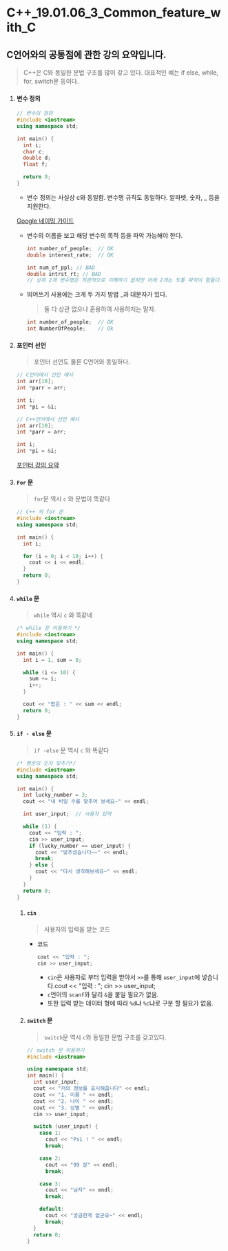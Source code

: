 # C++_19.01.06_3_Common_feature_with_C

## C언어와의 공통점에 관한 강의 요약입니다.

> C++은 C와 동일한 문법 구조를 많이 갖고 있다. 대표적인 예는 if else, while, for, switch문 등이다.

1. #### 변수 정의

   ```c++
   // 변수의 정의
   #include <iostream>
   using namespace std;
   
   int main() {
     int i;
     char c;
     double d;
     float f;
   
     return 0;
   }
   ```

   - 변수 정의는 사실상 c와 동일함. 변수명 규칙도 동일하다. 알파벳, 숫자, _ 등을 지원한다.

   [Google 네이밍 가이드](https://google.github.io/styleguide/cppguide.html#Naming)

   - 변수의 이름을 보고 해당 변수의 목적 등을 파악 가능해야 한다.

     ```c++
     int number_of_people;  // OK
     double interest_rate;  // OK
     
     int num_of_ppl; // BAD
     double intrst_rt; // BAD
     // 상위 2개 변수명은 직관적으로 이해하기 쉽지만 아래 2개는 도통 파악이 힘들다. 지나친 축약어 사용은 다른 사람들의 이해도를 낮춘다.
     ```

   - 띄어쓰기 사용에는 크게 두 가지 방법 _과 대문자가 있다.

     > 둘 다 상관 없으나 혼용하여 사용하지는 말자.

     ```c++
     int number_of_people;  // OK
     int NumberOfPeople;    // Ok
     ```

2. #### 포인터 선언

   > 포인터 선언도 물론 C언어와 동일하다.

   ```c++
   // C언어에서 선언 예시
   int arr[10];
   int *parr = arr;
   
   int i;
   int *pi = &i;
   ```

   ```c++
   // C++언어에서 선언 예시
   int arr[10];
   int *parr = arr;
   
   int i;
   int *pi = &i;
   ```

   [포인터 강의 요약](C_19.01.06_Pointer.md)

3. #### `For` 문

   > `for`문 역시 `c` 와 문법이 똑같다

   ```c++
   // C++ 의 for 문
   #include <iostream>
   using namespace std;
   
   int main() {
     int i;
   
     for (i = 0; i < 10; i++) {
       cout << i << endl;
     }
     return 0;
   }
   ```

4. #### `while` 문

   > `while` 역시 `c` 와 똑같네

   ```c++
   /* while 문 이용하기 */
   #include <iostream>
   using namespace std;
   
   int main() {
     int i = 1, sum = 0;
   
     while (i <= 10) {
       sum += i;
       i++;
     }
   
     cout << "합은 : " << sum << endl;
     return 0;
   }
   ```

5. #### `if - else`  문

   > `if -else` 문 역시 `c` 와 똑같다

   ```c++
   /* 행운의 숫자 맞추기*/
   #include <iostream>
   using namespace std;
   
   int main() {
     int lucky_number = 3;
     cout << "내 비밀 수를 맞추어 보세요~" << endl;
   
     int user_input;  // 사용자 입력
   
     while (1) {
       cout << "입력 : ";
       cin >> user_input;
       if (lucky_number == user_input) {
         cout << "맞추셨습니다~~" << endl;
         break;
       } else {
         cout << "다시 생각해보세요~" << endl;
       }
     }
     return 0;
   }
   ```

   1. #### `cin`

      > 사용자의 입력을 받는 코드

      - 코드

        ```c++
        cout << "입력 : ";
        cin >> user_input;
        ```

        - `cin`은 사용자로 부터 입력을 받아서 `>>`를 통해 `user_input`에 넣습니다.cout << "입력 : ";
          cin >> user_input;
        - `c`언어의 `scanf`와 달리 `&`을 붙일 필요가 없음.
        - 또한 입력 받는 데이터 형에 따라 `%d`냐 `%c`냐로 구분 할 필요가 없음.

   2. #### `switch` 문

      > `switch`문 역시 `c`와 동일한 문법 구조를 갖고있다.

      ```c++
      // switch 문 이용하기
      #include <iostream>
      
      using namespace std;
      int main() {
        int user_input;
        cout << "저의 정보를 표시해줍니다" << endl;
        cout << "1. 이름 " << endl;
        cout << "2. 나이 " << endl;
        cout << "3. 성별 " << endl;
        cin >> user_input;
      
        switch (user_input) {
          case 1:
            cout << "Psi ! " << endl;
            break;
      
          case 2:
            cout << "99 살" << endl;
            break;
      
          case 3:
            cout << "남자" << endl;
            break;
      
          default:
            cout << "궁금한게 없군요~" << endl;
            break;
        }
        return 0;
      }
      ```

